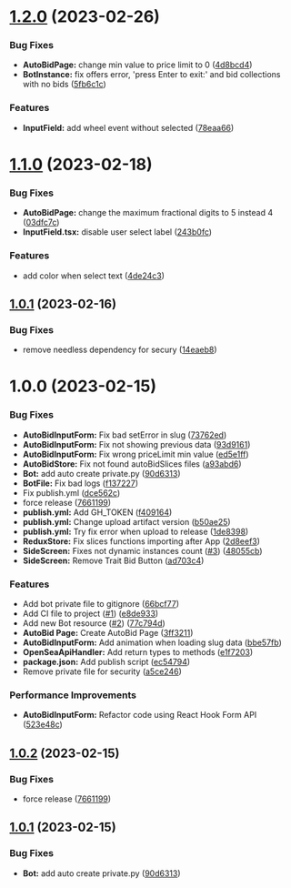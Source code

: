 # [1.2.0](https://github.com/albertalef/alphatools/compare/v1.1.0...v1.2.0) (2023-02-26)


### Bug Fixes

* **AutoBidPage:** change min value to price limit to 0 ([4d8bcd4](https://github.com/albertalef/alphatools/commit/4d8bcd407ed8ed452ed2afa47e8ab60160bbb7a3))
* **BotInstance:** fix offers error, 'press Enter to exit:' and bid collections with no bids ([5fb6c1c](https://github.com/albertalef/alphatools/commit/5fb6c1c426b586feb151227f4cbadc9d58b335cb))


### Features

* **InputField:** add wheel event without selected ([78eaa66](https://github.com/albertalef/alphatools/commit/78eaa66d59cb552c480bd5bd03fe86f78ecdda28))

# [1.1.0](https://github.com/albertalef/alphatools/compare/v1.0.1...v1.1.0) (2023-02-18)


### Bug Fixes

* **AutoBidPage:** change the maximum fractional digits to 5 instead 4 ([03dfc7c](https://github.com/albertalef/alphatools/commit/03dfc7c2899161d02b7c888d32b88a6195fe3416))
* **InputField.tsx:** disable user select label ([243b0fc](https://github.com/albertalef/alphatools/commit/243b0fc514ca79098842379ca057f1dfb4553687))


### Features

* add color when select text ([4de24c3](https://github.com/albertalef/alphatools/commit/4de24c37f406f3a1aa529b4cf11195f79814fef8))

## [1.0.1](https://github.com/albertalef/alphatools/compare/v1.0.0...v1.0.1) (2023-02-16)


### Bug Fixes

* remove needless dependency for secury ([14eaeb8](https://github.com/albertalef/alphatools/commit/14eaeb8f4aceb76b124b247841a761bfa0160918))

# 1.0.0 (2023-02-15)


### Bug Fixes

* **AutoBidInputForm:** Fix bad setError in slug ([73762ed](https://github.com/albertalef/alphatools/commit/73762ed1ef10ab77a4ae36c8eee3871a130b2f30))
* **AutoBidInputForm:** Fix not showing previous data ([93d9161](https://github.com/albertalef/alphatools/commit/93d9161d22c057a75320b9ee8fae9765e8f3a094))
* **AutoBidInputForm:** Fix wrong priceLimit min value ([ed5e1ff](https://github.com/albertalef/alphatools/commit/ed5e1ff1e17a1b2bf6eed134211b0990c5d65aa7))
* **AutoBidStore:** Fix not found autoBidSlices files ([a93abd6](https://github.com/albertalef/alphatools/commit/a93abd659f522aa5145db49f57d6152d46945694))
* **Bot:** add auto create private.py ([90d6313](https://github.com/albertalef/alphatools/commit/90d6313f60bd9b211d551bc1627c66d744851573))
* **BotFile:** Fix bad logs ([f137227](https://github.com/albertalef/alphatools/commit/f13722717a956664ed7c701256dd2abb063fc523))
* Fix publish.yml ([dce562c](https://github.com/albertalef/alphatools/commit/dce562c82768a9d7421dfdcfcbee65442d2bced4))
* force release ([7661199](https://github.com/albertalef/alphatools/commit/7661199308b47442cd461d75f20ccda5f97359a7))
* **publish.yml:** Add GH_TOKEN ([f409164](https://github.com/albertalef/alphatools/commit/f409164cb27bd996c650e584c0b2a39b6fe9d1a2))
* **publish.yml:** Change upload artifact version ([b50ae25](https://github.com/albertalef/alphatools/commit/b50ae2565662323163eb7929b41c387d85ed053d))
* **publish.yml:** Try fix error when upload to release ([1de8398](https://github.com/albertalef/alphatools/commit/1de8398bff403bb08f1bcbc186ece742b332fa75))
* **ReduxStore:** Fix slices functions importing after App ([2d8eef3](https://github.com/albertalef/alphatools/commit/2d8eef32ca29e79e427e786e8fa4a5e1e92a011a))
* **SideScreen:** Fixes not dynamic instances count ([#3](https://github.com/albertalef/alphatools/issues/3)) ([48055cb](https://github.com/albertalef/alphatools/commit/48055cba1ff5a4e3f019ce4c064b8eb49c5d6e39))
* **SideScreen:** Remove Trait Bid Button ([ad703c4](https://github.com/albertalef/alphatools/commit/ad703c48099cc75a3f850904965fe0974b586024))


### Features

* Add bot private file to gitignore ([66bcf77](https://github.com/albertalef/alphatools/commit/66bcf77aef2832cb912160ce0649d03f79df0f20))
* Add CI file to project ([#1](https://github.com/albertalef/alphatools/issues/1)) ([e8de933](https://github.com/albertalef/alphatools/commit/e8de933e6ded3e27f2e99fb6f4798987a4cbb5cb))
* Add new Bot resource ([#2](https://github.com/albertalef/alphatools/issues/2)) ([77c794d](https://github.com/albertalef/alphatools/commit/77c794d856af5c61a4ef2732716693349e5e2520))
* **AutoBid Page:** Create AutoBid Page ([3ff3211](https://github.com/albertalef/alphatools/commit/3ff3211b9005f5742fd54102c970e08574d6d610))
* **AutoBidInputForm:** Add animation when loading slug data ([bbe57fb](https://github.com/albertalef/alphatools/commit/bbe57fb06d167c9993992a0a13ce73008b9123a6))
* **OpenSeaApiHandler:** Add return types to methods ([e1f7203](https://github.com/albertalef/alphatools/commit/e1f72034eec6a75bde5f5e1aab1c99f87dbf0acc))
* **package.json:** Add publish script ([ec54794](https://github.com/albertalef/alphatools/commit/ec547942e6e475028b6c1732b71783e844b8dd8b))
* Remove private file for security ([a5ce246](https://github.com/albertalef/alphatools/commit/a5ce246aa7ede1aff7e49e2557ee92d131365a65))


### Performance Improvements

* **AutoBidInputForm:** Refactor code using React Hook Form API ([523e48c](https://github.com/albertalef/alphatools/commit/523e48c610da39e8b07f04b61f863d5a49438a84))

## [1.0.2](https://github.com/albertalef/alphatools/compare/v1.0.1...v1.0.2) (2023-02-15)


### Bug Fixes

* force release ([7661199](https://github.com/albertalef/alphatools/commit/7661199308b47442cd461d75f20ccda5f97359a7))

## [1.0.1](https://github.com/albertalef/alphatools/compare/v1.0.0...v1.0.1) (2023-02-15)


### Bug Fixes

* **Bot:** add auto create private.py ([90d6313](https://github.com/albertalef/alphatools/commit/90d6313f60bd9b211d551bc1627c66d744851573))

